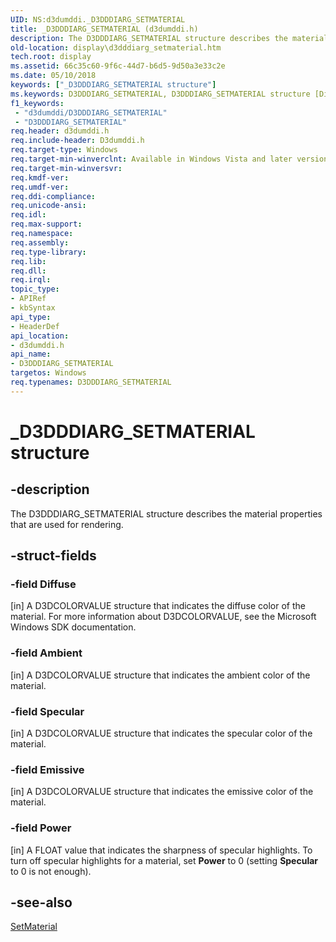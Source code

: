 ```yaml
---
UID: NS:d3dumddi._D3DDDIARG_SETMATERIAL
title: _D3DDDIARG_SETMATERIAL (d3dumddi.h)
description: The D3DDDIARG_SETMATERIAL structure describes the material properties that are used for rendering.
old-location: display\d3dddiarg_setmaterial.htm
tech.root: display
ms.assetid: 66c35c60-9f6c-44d7-b6d5-9d50a3e33c2e
ms.date: 05/10/2018
keywords: ["_D3DDDIARG_SETMATERIAL structure"]
ms.keywords: D3DDDIARG_SETMATERIAL, D3DDDIARG_SETMATERIAL structure [Display Devices], UMDisplayDriver_param_Structs_5a3ecda9-5303-46f4-b7a2-42243e3a66d1.xml, _D3DDDIARG_SETMATERIAL, d3dumddi/D3DDDIARG_SETMATERIAL, display.d3dddiarg_setmaterial
f1_keywords:
 - "d3dumddi/D3DDDIARG_SETMATERIAL"
 - "D3DDDIARG_SETMATERIAL"
req.header: d3dumddi.h
req.include-header: D3dumddi.h
req.target-type: Windows
req.target-min-winverclnt: Available in Windows Vista and later versions of the Windows operating systems.
req.target-min-winversvr: 
req.kmdf-ver: 
req.umdf-ver: 
req.ddi-compliance: 
req.unicode-ansi: 
req.idl: 
req.max-support: 
req.namespace: 
req.assembly: 
req.type-library: 
req.lib: 
req.dll: 
req.irql: 
topic_type:
- APIRef
- kbSyntax
api_type:
- HeaderDef
api_location:
- d3dumddi.h
api_name:
- D3DDDIARG_SETMATERIAL
targetos: Windows
req.typenames: D3DDDIARG_SETMATERIAL
---
```


# _D3DDDIARG_SETMATERIAL structure


## -description


The D3DDDIARG_SETMATERIAL structure describes the material properties that are used for rendering. 


## -struct-fields




### -field Diffuse

[in] A D3DCOLORVALUE structure that indicates the diffuse color of the material. For more information about D3DCOLORVALUE, see the Microsoft Windows SDK documentation.


### -field Ambient

[in] A D3DCOLORVALUE structure that indicates the ambient color of the material.


### -field Specular

[in] A D3DCOLORVALUE structure that indicates the specular color of the material.


### -field Emissive

[in] A D3DCOLORVALUE structure that indicates the emissive color of the material.


### -field Power

[in] A FLOAT value that indicates the sharpness of specular highlights. To turn off specular highlights for a material, set <b>Power</b> to 0 (setting <b>Specular</b> to 0 is not enough).


## -see-also




<a href="https://docs.microsoft.com/windows-hardware/drivers/ddi/d3dumddi/nc-d3dumddi-pfnd3dddi_setmaterial">SetMaterial</a>
 

 

